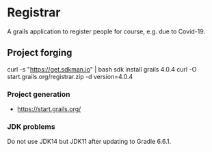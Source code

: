 # Registrar

A grails application to register people for course, e.g. due to Covid-19.

## Project forging

curl -s "https://get.sdkman.io" | bash
sdk install grails 4.0.4
curl -O start.grails.org/registrar.zip -d version=4.0.4


### Project generation

* https://start.grails.org/

### JDK problems

Do not use JDK14 but JDK11 after updating to Gradle 6.6.1.
